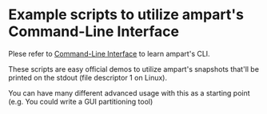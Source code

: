 # Example scripts to utilize ampart's Command-Line Interface

Plese refer to [Command-Line Interface](../doc/command-line-interface.md) to learn ampart's CLI. 

These scripts are easy official demos to utilize ampart's snapshots that'll be printed on the stdout (file descriptor 1 on Linux). 

You can have many different advanced usage with this as a starting point (e.g. You could write a GUI partitioning tool)